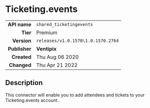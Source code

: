 # Ticketing.events
| | |
|-:|-|
|**API name**|`shared_ticketingevents`|
|**Tier**|Premium|
|**Version**|`releases/v1.0.1570\1.0.1570.2764`|
|**Publisher**|**Ventipix**|
|**Created**|Thu Aug 06 2020|
|**Changed**|Thu Apr 21 2022|

## Description
This connector will enable you to add attendees and tickets to your Ticketing.events account.
